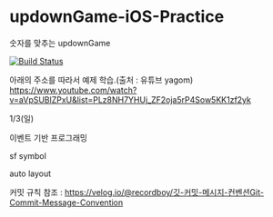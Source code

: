 # updownGame-iOS-Practice
숫자를 맞추는 updownGame

[![Build Status](https://travis-ci.com/hyun99999/updownGame-iOS-Practice.svg?branch=main)](https://travis-ci.com/hyun99999/updownGame-iOS-Practice)

아래의 주소를 따라서 예제 학습.(출처 : 유튜브 yagom)
https://www.youtube.com/watch?v=aVpSUBlZPxU&list=PLz8NH7YHUj_ZF2oja5rP4Sow5KK1zf2yk

1/3(일)

이벤트 기반 프로그래밍

sf symbol

auto layout

커밋 규칙
참조 : https://velog.io/@recordboy/깃-커밋-메시지-컨벤션Git-Commit-Message-Convention

